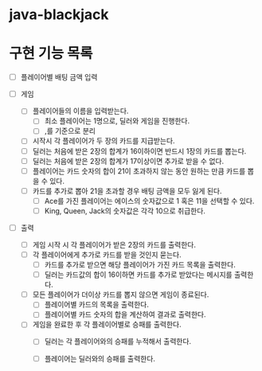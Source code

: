 # java-blackjack

# 구현 기능 목록

-[ ] 플레이어별 배팅 금액 입력

-[ ] 게임
    - [ ] 플레이어들의 이름을 입력받는다.
        - [ ] 최소 플레이어는 1명으로, 딜러와 게임을 진행한다.
        - [ ] ,를 기준으로 분리

    - [ ] 시작시 각 플레이어가 두 장의 카드를 지급받는다.
    - [ ] 딜러는 처음에 받은 2장의 합계가 16이하이면 반드시 1장의 카드를 뽑는다.
    - [ ] 딜러는 처음에 받은 2장의 합계가 17이상이면 추가로 받을 수 없다.
    - [ ] 플레이어는 카드 숫자의 합이 21이 초과하지 않는 동안 원하는 만큼 카드를 뽑을 수 있다.
    - [ ] 카드를 추가로 뽑아 21을 초과할 경우 배팅 금액을 모두 잃게 된다.
        - [ ] Ace를 가진 플레이어는 에이스의 숫자값으로 1 혹은 11을 선택할 수 있다.
        - [ ] King, Queen, Jack의 숫자값은 각각 10으로 취급한다.

-[ ] 출력
    - [ ] 게임 시작 시 각 플레이어가 받은 2장의 카드를 출력한다.
    - [ ] 각 플레이어에게 추가로 카드를 받을 것인지 묻는다.
        - [ ] 카드를 추가로 받으면 해당 플레이어가 가진 카드 목록을 출력한다.
        - [ ] 딜러는 카드값의 합이 16이하면 카드를 추가로 받았다는 메시지를 출력한다.

    - [ ] 모든 플레이어가 더이상 카드를 뽑지 않으면 게임이 종료된다.
        - [ ] 플레이어별 카드의 목록을 출력한다.
        - [ ] 플레이어별 카드 숫자의 합을 계산하여 결과로 출력한다.

    - [ ] 게임을 완료한 후 각 플레이어별로 승패를 출력한다.
        - [ ] 딜러는 각 플레이어와의 승패를 누적해서 출력한다.
        - [ ] 플레이어는 딜러와의 승패를 출력한다.


 